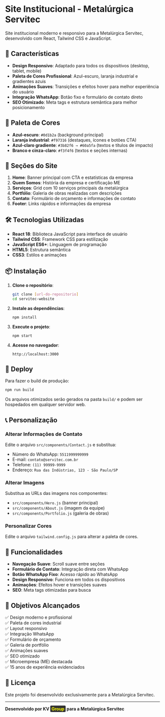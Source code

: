 # Site Institucional - Metalúrgica Servitec

Site institucional moderno e responsivo para a Metalúrgica Servitec, desenvolvido com React, Tailwind CSS e JavaScript.

## 🚀 Características

- **Design Responsivo**: Adaptado para todos os dispositivos (desktop, tablet, mobile)
- **Paleta de Cores Profissional**: Azul-escuro, laranja industrial e gradientes azuis
- **Animações Suaves**: Transições e efeitos hover para melhor experiência do usuário
- **Integração WhatsApp**: Botão fixo e formulário de contato direto
- **SEO Otimizado**: Meta tags e estrutura semântica para melhor posicionamento

## 🎨 Paleta de Cores

- **Azul-escuro**: `#0d1b2a` (background principal)
- **Laranja industrial**: `#f97316` (destaques, ícones e botões CTA)
- **Azul-claro gradiente**: `#3b82f6 → #60a5fa` (textos e títulos de impacto)
- **Branco e cinza-claro**: `#f3f4f6` (textos e seções internas)

## 📱 Seções do Site

1. **Home**: Banner principal com CTA e estatísticas da empresa
2. **Quem Somos**: História da empresa e certificação ME
3. **Serviços**: Grid com 10 serviços principais da metalúrgica
4. **Portfólio**: Galeria de obras realizadas com descrições
5. **Contato**: Formulário de orçamento e informações de contato
6. **Footer**: Links rápidos e informações da empresa

## 🛠️ Tecnologias Utilizadas

- **React 18**: Biblioteca JavaScript para interface de usuário
- **Tailwind CSS**: Framework CSS para estilização
- **JavaScript ES6+**: Linguagem de programação
- **HTML5**: Estrutura semântica
- **CSS3**: Estilos e animações

## 📦 Instalação

1. **Clone o repositório**:
   ```bash
   git clone [url-do-repositorio]
   cd servitec-website
   ```

2. **Instale as dependências**:
   ```bash
   npm install
   ```

3. **Execute o projeto**:
   ```bash
   npm start
   ```

4. **Acesse no navegador**:
   ```
   http://localhost:3000
   ```

## 🚀 Deploy

Para fazer o build de produção:

```bash
npm run build
```

Os arquivos otimizados serão gerados na pasta `build/` e podem ser hospedados em qualquer servidor web.

## 📞 Personalização

### Alterar Informações de Contato

Edite o arquivo `src/components/Contact.js` e substitua:
- Número do WhatsApp: `5511999999999`
- E-mail: `contato@servitec.com.br`
- Telefone: `(11) 99999-9999`
- Endereço: `Rua das Indústrias, 123 - São Paulo/SP`

### Alterar Imagens

Substitua as URLs das imagens nos componentes:
- `src/components/Hero.js` (banner principal)
- `src/components/About.js` (imagem da equipe)
- `src/components/Portfolio.js` (galeria de obras)

### Personalizar Cores

Edite o arquivo `tailwind.config.js` para alterar a paleta de cores.

## 📱 Funcionalidades

- **Navegação Suave**: Scroll suave entre seções
- **Formulário de Contato**: Integração direta com WhatsApp
- **Botão WhatsApp Fixo**: Acesso rápido ao WhatsApp
- **Design Responsivo**: Funciona em todos os dispositivos
- **Animações**: Efeitos hover e transições suaves
- **SEO**: Meta tags otimizadas para busca

## 🎯 Objetivos Alcançados

✅ Design moderno e profissional  
✅ Paleta de cores industrial  
✅ Layout responsivo  
✅ Integração WhatsApp  
✅ Formulário de orçamento  
✅ Galeria de portfólio  
✅ Animações suaves  
✅ SEO otimizado  
✅ Microempresa (ME) destacada  
✅ 15 anos de experiência evidenciados  

## 📄 Licença

Este projeto foi desenvolvido exclusivamente para a Metalúrgica Servitec.

---

**Desenvolvido por KV <span style="color: yellow; background-color: #333; padding: 2px 4px; border-radius: 3px;">Group</span> para a Metalúrgica Servitec**

